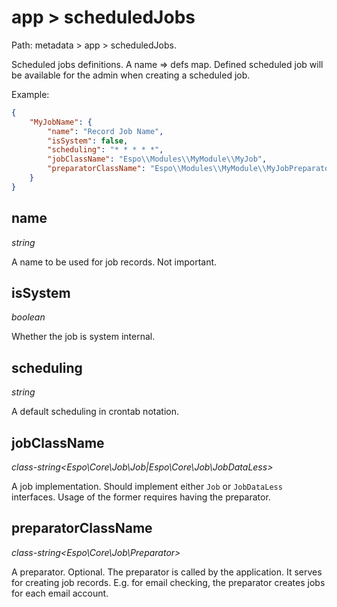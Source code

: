 # app > scheduledJobs

Path: metadata > app > scheduledJobs.

Scheduled jobs definitions. A name => defs map. Defined scheduled job will be available for the admin when creating a scheduled job.

Example:

```json
{
    "MyJobName": {
        "name": "Record Job Name",
        "isSystem": false,
        "scheduling": "* * * * *",
        "jobClassName": "Espo\\Modules\\MyModule\\MyJob",
        "preparatorClassName": "Espo\\Modules\\MyModule\\MyJobPreparator"
    }
}
```

## name

*string*

A name to be used for job records. Not important.

## isSystem

*boolean*

Whether the job is system internal.

## scheduling

*string*

A default scheduling in crontab notation.

## jobClassName

*class-string<Espo\Core\Job\Job|Espo\Core\Job\JobDataLess>*

A job implementation. Should implement either `Job` or `JobDataLess` interfaces. Usage of the former requires having the preparator.

## preparatorClassName

*class-string<Espo\Core\Job\Preparator>*

A preparator. Optional. The preparator is called by the application. It serves for creating job records. E.g. for email checking, the preparator creates jobs for each email account.
